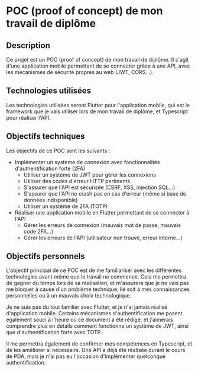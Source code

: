 # POC (proof of concept) de mon travail de diplôme

## Description

Ce projet est un POC (proof of concept) de mon travail de diplôme. Il s'agit d'une application mobile permettant de se connecter grâce à une API, avec les mécanismes de sécurité propres au web (JWT, CORS...).

## Technologies utilisées

Les technologies utilisées seront Flutter pour l'application mobile, qui est le framework que je vais utiliser lors de mon travail de diplôme, et Typescript pour réaliser l'API.

## Objectifs techniques

Les objectifs de ce POC sont les suivants :

- Implémenter un système de connexion avec fonctionnalités d'authentification forte (2FA)
  - Utiliser un système de JWT pour gérer les connexions
  - Utiliser des codes d'erreur HTTP pertinents
  - S'assurer que l'API est sécurisée (CSRF, XSS, injection SQL...)
  - S'assurer que l'API ne crash pas en cas d'erreur (même si base de données indisponible)
  - Utiliser un système de 2FA (TOTP)
- Réaliser une application mobile en Flutter permettant de se connecter à l'API
  - Gérer les erreurs de connexion (mauvais mot de passe, mauvais code 2FA...)
  - Gérer les erreurs de l'API (utilisateur non trouvé, erreur interne...)

## Objectifs personnels

L'objectif principal de ce POC est de me familiariser avec les différentes technologies avant même que le travail ne commence. Cela me permettra de gagner du temps lors de sa réalisation, et m'assurera que je ne vais pas me bloquer à cause d'un problème technique, lié soit à mes connaissances personnelles ou à un mauvais choix technologique.

Je ne suis pas du tout familier avec Flutter, et je n'ai jamais réalisé d'application mobile. Certains mécanismes d'authentification me posent également souci à l'heure où ce document a été rédigé, et j'aimerais comprendre plus en détails comment fonctionne un système de JWT, ainsi que d'authentification forte avec TOTP.

Il me permettra également de confirmer mes compétences en Typescript, et de les améliorer si nécessaire. Une API a déjà été réalisée durant le cours de PDA, mais je n'ai pas eu l'occasion d'implémenter quelconque authentification.
